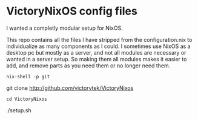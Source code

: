 # VictoryNixOS config files

I wanted a completly modular setup for NixOS. 

This repo contains all the files I have stripped from the configuration.nix to individualize as many components as I could. I sometimes use NixOS as a desktop pc but mostly as a server, and not all modules are necessary or wanted in a server setup. So making them all modules makes it easier to add, and remove parts as you need them or no longer need them.

```
nix-shell -p git

```
git clone http://github.com/victorytek/VictoryNixos

```
cd VictoryNixos

```
./setup.sh
```
